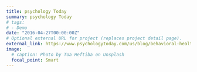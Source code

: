 ```yaml
---
title: psychology Today
summary: psychology Today
# tags:
# - Demo
date: "2016-04-27T00:00:00Z"
# Optional external URL for project (replaces project detail page).
external_link: https://www.psychologytoday.com/us/blog/behavioral-health-matters
image:
  # caption: Photo by Toa Heftiba on Unsplash
  focal_point: Smart
---
```

